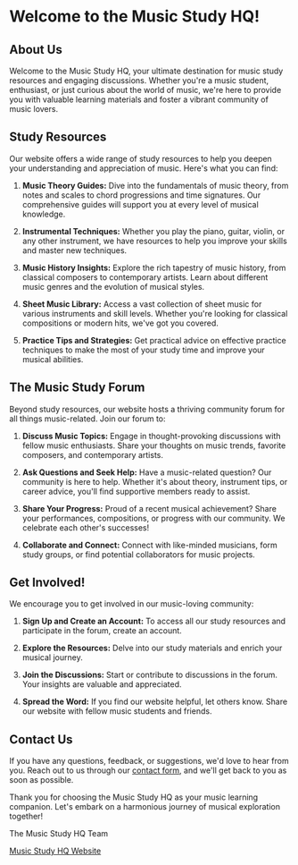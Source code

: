 # Welcome to the Music Study HQ!

## About Us

Welcome to the Music Study HQ, your ultimate destination for music study resources and engaging discussions. Whether you're a music student, enthusiast, or just curious about the world of music, we're here to provide you with valuable learning materials and foster a vibrant community of music lovers.

## Study Resources

Our website offers a wide range of study resources to help you deepen your understanding and appreciation of music. Here's what you can find:

1. **Music Theory Guides:** Dive into the fundamentals of music theory, from notes and scales to chord progressions and time signatures. Our comprehensive guides will support you at every level of musical knowledge.

2. **Instrumental Techniques:** Whether you play the piano, guitar, violin, or any other instrument, we have resources to help you improve your skills and master new techniques.

3. **Music History Insights:** Explore the rich tapestry of music history, from classical composers to contemporary artists. Learn about different music genres and the evolution of musical styles.


4. **Sheet Music Library:** Access a vast collection of sheet music for various instruments and skill levels. Whether you're looking for classical compositions or modern hits, we've got you covered.

5. **Practice Tips and Strategies:** Get practical advice on effective practice techniques to make the most of your study time and improve your musical abilities.

## The Music Study Forum

Beyond study resources, our website hosts a thriving community forum for all things music-related. Join our forum to:

1. **Discuss Music Topics:** Engage in thought-provoking discussions with fellow music enthusiasts. Share your thoughts on music trends, favorite composers, and contemporary artists.

2. **Ask Questions and Seek Help:** Have a music-related question? Our community is here to help. Whether it's about theory, instrument tips, or career advice, you'll find supportive members ready to assist.

3. **Share Your Progress:** Proud of a recent musical achievement? Share your performances, compositions, or progress with our community. We celebrate each other's successes!

4. **Collaborate and Connect:** Connect with like-minded musicians, form study groups, or find potential collaborators for music projects.

## Get Involved!

We encourage you to get involved in our music-loving community:

1. **Sign Up and Create an Account:** To access all our study resources and participate in the forum, create an account.

2. **Explore the Resources:** Delve into our study materials and enrich your musical journey.

3. **Join the Discussions:** Start or contribute to discussions in the forum. Your insights are valuable and appreciated.

4. **Spread the Word:** If you find our website helpful, let others know. Share our website with fellow music students and friends.

## Contact Us

If you have any questions, feedback, or suggestions, we'd love to hear from you. Reach out to us through our [contact form](mailto:contact@musicstudyhq.com), and we'll get back to you as soon as possible.

Thank you for choosing the Music Study HQ as your music learning companion. Let's embark on a harmonious journey of musical exploration together!

The Music Study HQ Team

[Music Study HQ Website](https://www.musicstudyhq.com)
